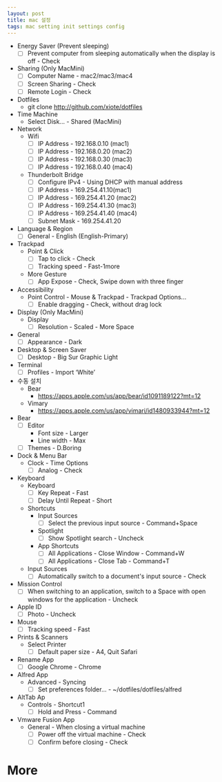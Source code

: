 ```yaml
---
layout: post
title: mac 설정
tags: mac setting init settings config
---
```

- Energy Saver (Prevent sleeping)
    - [ ] Prevent computer from sleeping automatically when the display is off - Check
- Sharing (Only MacMini)
    - [ ]  Computer Name - mac2/mac3/mac4
    - [ ]  Screen Sharing - Check
    - [ ]  Remote Login - Check
- Dotfiles
    - git clone http://github.com/xiote/dotfiles
- Time Machine
    - Select Disk... - Shared (MacMini)
- Network
    - Wifi
        - [ ] IP Address - 192.168.0.10 (mac1)
        - [ ] IP Address - 192.168.0.20 (mac2)
        - [ ] IP Address - 192.168.0.30 (mac3)
        - [ ] IP Address - 192.168.0.40 (mac4)
    - Thunderbolt Bridge
        - [ ] Configure IPv4 - Using DHCP with manual address
        - [ ] IP Address - 169.254.41.10(mac1)
        - [ ] IP Address - 169.254.41.20 (mac2)
        - [ ] IP Address - 169.254.41.30 (mac3)
        - [ ] IP Address - 169.254.41.40 (mac4)
        - [ ] Subnet Mask - 169.254.41.20
- Language & Region
    - [ ]  General - English (English-Primary)
- Trackpad
    - Point & Click
        - [ ]  Tap to click - Check  
        - [ ]  Tracking speed - Fast-1more
    - More Gesture
        - [ ]  App Expose - Check, Swipe down with three finger
- Accessibility
    - Point Control - Mouse & Trackpad - Trackpad Options...
        - [ ]  Enable dragging - Check, without drag lock
- Display (Only MacMini)
    - Display
        - [ ]  Resolution - Scaled - More Space
- General
    - [ ]  Appearance - Dark
- Desktop & Screen Saver
    - [ ]  Desktop - Big Sur Graphic Light
- Terminal
    - [ ]  Profiles - Import ‘White’
- 수동 설치
    - Bear
        - https://apps.apple.com/us/app/bear/id1091189122?mt=12
    - Vimary
        - https://apps.apple.com/us/app/vimari/id1480933944?mt=12
- Bear
    - [ ]  Editor 
        - Font size - Larger
        - Line width - Max
    - [ ]  Themes - D.Boring
- Dock & Menu Bar
    - Clock - Time Options
        - [ ]  Analog - Check
- Keyboard
    - Keyboard
        - [ ]  Key Repeat - Fast
        - [ ]  Delay Until Repeat - Short
    - Shortcuts
        - Input Sources
            - [ ]  Select the previous input source - Command+Space
        - Spotlight
            - [ ]  Show Spotlight search - Uncheck
        - App Shortcuts
            - [ ]  All Applications - Close Window - Command+W
            - [ ]  All Applications - Close Tab - Command+T
    - Input Sources
        - [ ]  Automatically switch to a document's input source - Check
- Mission Control
    - [ ]  When switching to an application, switch to a Space with open windows for the application - Uncheck
- Apple ID
    - [ ]  Photo - Uncheck
- Mouse
    - [ ]  Tracking speed - Fast
- Prints & Scanners
    - Select Printer
        - [ ]  Default paper size - A4, Quit Safari
- Rename App
    - [ ]  Google Chrome - Chrome
- Alfred App
    - Advanced - Syncing
        - [ ]  Set preferences folder... - ~/dotfiles/dotfiles/alfred
- AltTab Ap
    - Controls - Shortcut1
        - [ ]  Hold and Press - Command
- Vmware Fusion App
    - General - When closing a virtual machine 
        - [ ]  Power off the virtual machine - Check
        - [ ]  Confirm before closing - Check        
    
# More
